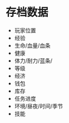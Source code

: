 # 存档数据

*    玩家位置
*    经验
*    生命/血量/血条
*    健康
*    体力/耐力/蓝条/
*    等级
*    经济
*    钱包
*    库存
*    任务进度
*    环境/昼夜/时间/季节
*    技能




